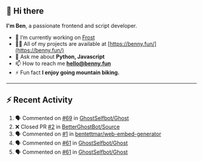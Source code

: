 ## 👋 Hi there
**I'm Ben**, a passionate frontend and script developer.

- 🔭 I’m currently working on [Frost](https://github.com/frostchat)
- 👨‍💻 All of my projects are available at [https://benny.fun/](https://benny.fun/)
- 💬 Ask me about **Python, Javascript**
- 📫 How to reach me **hello@benny.fun**
- ⚡ Fun fact **I enjoy going mountain biking.**

---
## ⚡️ Recent Activity
<!--START_SECTION:activity-->
1. 🗣 Commented on [#69](https://github.com/GhostSelfbot/Ghost/issues/69) in [GhostSelfbot/Ghost](https://github.com/GhostSelfbot/Ghost)
2. ❌ Closed PR [#2](https://github.com/BetterGhostBot/Source/pull/2) in [BetterGhostBot/Source](https://github.com/BetterGhostBot/Source)
3. 🗣 Commented on [#1](https://github.com/bentettmar/web-embed-generator/issues/1) in [bentettmar/web-embed-generator](https://github.com/bentettmar/web-embed-generator)
4. 🗣 Commented on [#61](https://github.com/GhostSelfbot/Ghost/issues/61) in [GhostSelfbot/Ghost](https://github.com/GhostSelfbot/Ghost)
5. 🗣 Commented on [#61](https://github.com/GhostSelfbot/Ghost/issues/61) in [GhostSelfbot/Ghost](https://github.com/GhostSelfbot/Ghost)
<!--END_SECTION:activity-->
